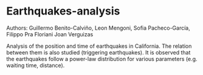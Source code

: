 # Earthquakes-analysis

Authors: Guillermo Benito-Calviño, Leon Mengoni, Sofia Pacheco-García, Filippo Pra Floriani Joan Verguizas

Analysis of the position and time of earthquakes in California. The relation between them is also studied (triggering earthquakes). It is observed that the earthquakes follow a power-law distribution for various parameters (e.g. waiting time, distance).

